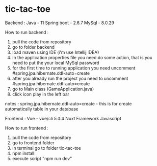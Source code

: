 # tic-tac-toe

Backend : 
Java - 11
Spring boot - 2.6.7
MySql - 8.0.29

How to run backend : 
1. pull the code from repository
2. go to folder backend
3. load maven using IDE (i'm use Intellij IDEA)
4. in the application properties file you need do some action, that is you need to put the your local MySql password
5. for the first time to running application you need uncomment #spring.jpa.hibernate.ddl-auto=create
6. after you already run the project you need to uncomment #spring.jpa.hibernate.ddl-auto=create
7. go to Main class (GameApplication.java)
8. click icon play in the left bar

notes :
spring.jpa.hibernate.ddl-auto=create - this is for create automatically table in your database


Frontend : 
Vue - vue/cli 5.0.4
Nuxt Framework
Javascript

How to run frontend : 
1. pull the code from repository
2. go to frontend folder
3. in terminal go to folder tic-tac-toe
4. npm install
5. execute script "npm run dev"
